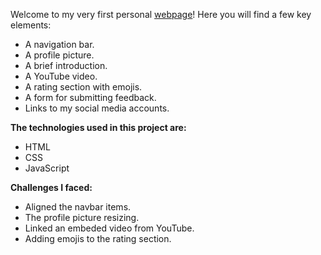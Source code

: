 Welcome to my very first personal 
[webpage](https://farnoosh-homepage.netlify.app/)! Here you will find a few key elements:
- A navigation bar.
- A profile picture.
- A brief introduction.
- A YouTube video.
- A rating section with emojis.
- A form for submitting feedback.
- Links to my social media accounts.
  
__The technologies used in this project are:__

- HTML
- CSS
- JavaScript
  
__Challenges I faced:__

- Aligned the navbar items.
- The profile picture resizing.
- Linked an embeded video from YouTube.
- Adding emojis to the rating section.
  
 
